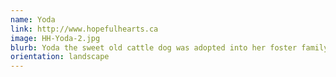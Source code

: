 ```yaml
---
name: Yoda
link: http://www.hopefulhearts.ca
image: HH-Yoda-2.jpg
blurb: Yoda the sweet old cattle dog was adopted into her foster family's home after they fell in love with her.
orientation: landscape
---
```

